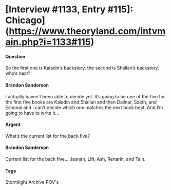 # [Interview #1133, Entry #115]: Chicago](https://www.theoryland.com/intvmain.php?i=1133#115)

#### Question

So the first one is Kaladin’s backstory, the second is Shallan’s backstory, who’s next?

#### Brandon Sanderson

I actually haven’t been able to decide yet. It’s going to be one of the five for the first five books are Kaladin and Shallan and then Dalinar, Szeth, and Eshonai and I can’t decide which one matches the next book best. And I’m going to have to write it...

#### Argent

What’s the current list for the back five?

#### Brandon Sanderson

Current list for the back five… Jasnah, Lift, Ash, Renarin, and Taln.

#### Tags

Stormlight Archive POV's

